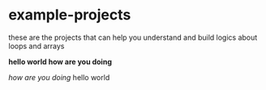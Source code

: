 # example-projects
these are the projects that can help you understand and build logics about loops and arrays

**hello world
how are you doing**

*how are you doing*
hello world
